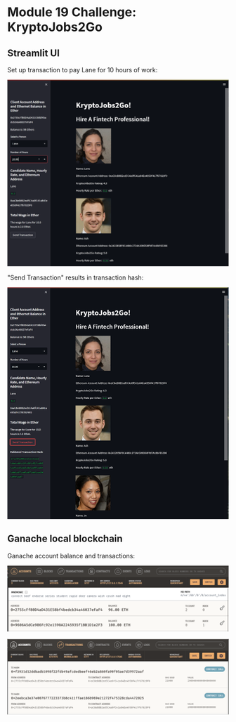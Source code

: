 # Module 19 Challenge: KryptoJobs2Go

## Streamlit UI

Set up transaction to pay Lane for 10 hours of work:

![image1](./Images/01.PNG)

"Send Transaction" results in transaction hash:

![image2](./Images/02.PNG)

## Ganache local blockchain

Ganache account balance and transactions:

![image3](./Images/03.PNG)

![image4](./Images/04.PNG)
